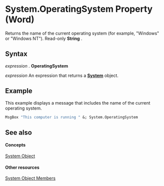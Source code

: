
# System.OperatingSystem Property (Word)

Returns the name of the current operating system (for example, "Windows" or "Windows NT"). Read-only  **String** .


## Syntax

 _expression_ . **OperatingSystem**

 _expression_ An expression that returns a **[System](db15d780-3bbc-9515-a988-ea798777496f.md)** object.


## Example

This example displays a message that includes the name of the current operating system.


```vb
MsgBox "This computer is running " &; System.OperatingSystem
```


## See also


#### Concepts


[System Object](db15d780-3bbc-9515-a988-ea798777496f.md)
#### Other resources


[System Object Members](788b78de-8dbc-033d-34dc-0e35108f785f.md)
